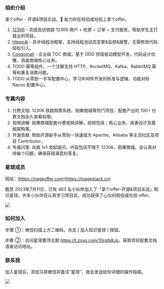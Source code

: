 ### 组织介绍


拿个offer - 开源&项目实战，🚀 助力你在校招或社招上拿个offer。

1. [12306](https://gitee.com/nageoffer/12306) - 完成高仿铁路 12306 用户 + 抢票 + 订单 + 支付服务，帮助学生主打就业的项目。
2. [Hippo4j](https://github.com/opengoofy/hippo4j) - 异步线程池框架，支持线程池动态变更&监控&报警，无需修改代码轻松引入。
3. [Congomall](https://gitee.com/nageoffer/congomall) - 企业级 TOC 商城，基于 DDD 领域驱动模型开发，代码设计优雅，涵盖商城核心业务。
4. TODO 幂等组件，一个注解支持 HTTP、RocketMQ、Kafka、RabbitMQ 幂等和重复消费问题。
5. TODO 从零到一手写配置中心，学习中间件开发的标准与逻辑，功能对标 Nacos 配置中心。


### 专属内容

1. 付费文档: 12306 铁路购票系统、刚果商城等热门项目，配套产出的 100+ 付费文档永久查看权限。
2. 视频讲解: 刚果商城配套付费视频讲解，视频包括：核心业务、库表设计及基础架构等。
3. 开源贡献: 帮助开源新手从零到一快速成为 Apache，Alibaba 等主流社区及项目 Contributor。
4. 专属问答: 向我 1v1 发起提问，内容包括不限于 12306、刚果商城。会认真对待每个问题，确保获得满意的答复。


### 星球成员

网站：[https://nageoffer.com](https://magestack.cn)

截至 2023年7月11日，已有 463 名小伙伴加入了「拿个offer-开源&项目实战」知识星球。许多小伙伴在认真学习项目后，成功获得了心仪的校招或社招 offer。

![](https://foruda.gitee.com/images/1689065751260007852/1eb68e06_2262493.jpeg)

### 如何加入

步骤 ①：微信扫描上方二维码，点击 [ 加入知识星球 ] 按钮。

步骤 ②：访问星球置顶主题 <a href="https://t.zsxq.com/10Y3YuigM" target="_blank">https://t.zsxq.com/10rglb8Jg</a>，获取项目配套文档语雀访问地址。


### 联系我

加入星球后，添加马哥微信并备注“星球”，我会发送给你详细的操作指南。

![](https://foruda.gitee.com/images/1689065955024368403/12ccb00a_2262493.png)

